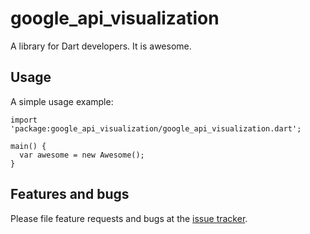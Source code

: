 # google_api_visualization

A library for Dart developers. It is awesome.

## Usage

A simple usage example:

    import 'package:google_api_visualization/google_api_visualization.dart';

    main() {
      var awesome = new Awesome();
    }

## Features and bugs

Please file feature requests and bugs at the [issue tracker][tracker].

[tracker]: http://example.com/issues/replaceme
